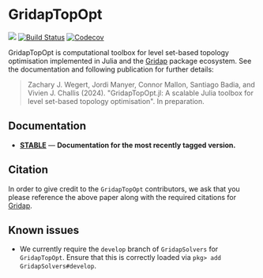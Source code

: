 # GridapTopOpt
[![](https://img.shields.io/badge/docs-stable-blue.svg)](https://zjwegert.github.io/GridapTopOpt.jl/stable) [![Build Status](https://github.com/zjwegert/GridapTopOpt.jl/workflows/CI/badge.svg?branch=main)](https://github.com/zjwegert/GridapTopOpt.jl/actions?query=workflow%3ACI) [![Codecov](https://codecov.io/gh/zjwegert/GridapTopOpt.jl/branch/main/graph/badge.svg)](https://codecov.io/gh/zjwegert/GridapTopOpt.jl)

GridapTopOpt is computational toolbox for level set-based topology optimisation implemented in Julia and the [Gridap](https://github.com/gridap/Gridap.jl) package ecosystem. See the documentation and following publication for further details:

> Zachary J. Wegert, Jordi Manyer, Connor Mallon, Santiago Badia, and Vivien J. Challis (2024). "GridapTopOpt.jl: A scalable Julia toolbox for level set-based topology optimisation". In preparation.

## Documentation

- [**STABLE**](https://zjwegert.github.io/GridapTopOpt.jl/stable) &mdash; **Documentation for the most recently tagged version.**

## Citation
In order to give credit to the `GridapTopOpt` contributors, we ask that you please reference the above paper along with the required citations for [Gridap](https://github.com/gridap/Gridap.jl?tab=readme-ov-file#how-to-cite-gridap).

## Known issues
- We currently require the `develop` branch of `GridapSolvers` for `GridapTopOpt`. Ensure that this is correctly loaded via `pkg> add GridapSolvers#develop`.
